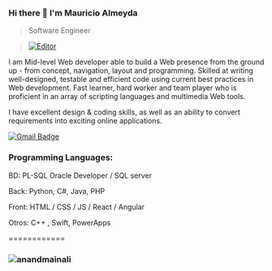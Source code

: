 

### Hi there 👋 I'm Mauricio Almeyda

> Software Engineer


> [![Editor](https://img.shields.io/badge/Editor-VSCode-blue?style=flat-square&logo=visual-studio-code&logoColor=white)](https://code.visualstudio.com/)


<div>
 <p>
I am Mid-level Web developer able to build a Web presence from the ground up - from concept, navigation, layout and programming. Skilled at writing well-designed, testable and efficient code using current best practices in Web development. Fast learner, hard worker and team player who is proficient in an array of scripting languages and multimedia Web tools.

I have excellent design & coding skills, as well as an ability to convert requirements into exciting online applications.

[![Gmail Badge](https://img.shields.io/badge/-ferbalmeyd@gmail.com-c14438?style=flat-square&logo=Gmail&logoColor=white&link=mailto:ferbalmeyd@gmail.com)](mailto:ferbalmeyd@gmail.com)

</p>
</div>

### Programming Languages:

BD: PL-SQL Oracle Developer / SQL server

Back: Python, C#, Java, PHP 

Front: HTML / CSS / JS / React / Angular

Otros: C++ , Swift, PowerApps

============

### <img src="https://komarev.com/ghpvc/?username=anandmainali" alt="anandmainali" />

